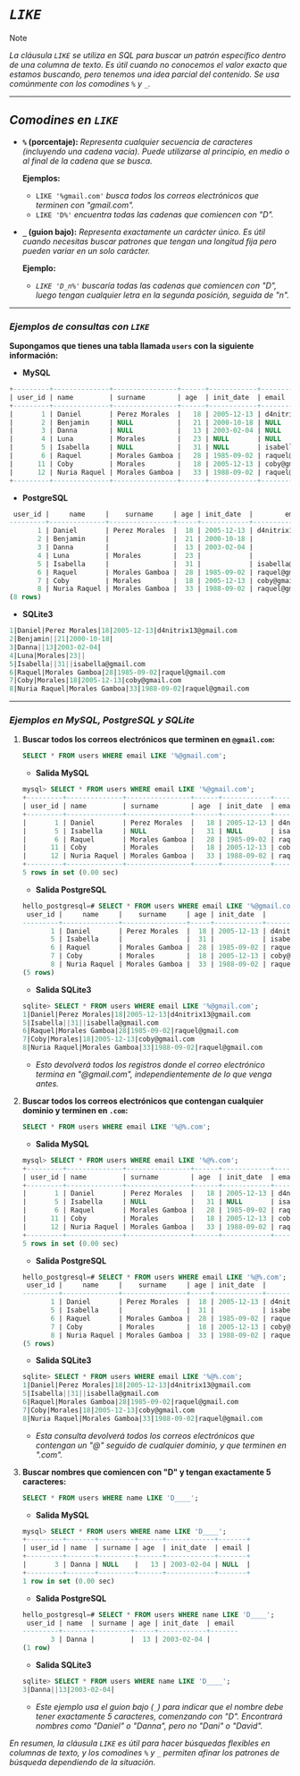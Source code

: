<!-- Autor: Daniel Benjamin Perez Morales -->
<!-- GitHub: https://github.com/D4nitrix13 -->
<!-- Correo electrónico: danielperezdev@proton.me -->

# ***`LIKE`***

> [!NOTE]
> *La cláusula `LIKE` se utiliza en SQL para buscar un patrón específico dentro de una columna de texto. Es útil cuando no conocemos el valor exacto que estamos buscando, pero tenemos una idea parcial del contenido. Se usa comúnmente con los comodines `%` y `_`.*

---

## ***Comodines en `LIKE`***

- **`%` (porcentaje):** *Representa cualquier secuencia de caracteres (incluyendo una cadena vacía). Puede utilizarse al principio, en medio o al final de la cadena que se busca.*
  
  **Ejemplos:**
  - `LIKE '%gmail.com'` *busca todos los correos electrónicos que terminen con "gmail.com".*
  - `LIKE 'D%'` *encuentra todas las cadenas que comiencen con "D".*

- **`_` (guion bajo):** *Representa exactamente un carácter único. Es útil cuando necesitas buscar patrones que tengan una longitud fija pero pueden variar en un solo carácter.*
  
  **Ejemplo:**
  - *`LIKE 'D_n%'` buscaría todas las cadenas que comiencen con "D", luego tengan cualquier letra en la segunda posición, seguida de "n".*

---

### ***Ejemplos de consultas con `LIKE`***

**Supongamos que tienes una tabla llamada `users` con la siguiente información:**

- **MySQL**

```sql
+---------+--------------+----------------+------+------------+----------------------+
| user_id | name         | surname        | age  | init_date  | email                |
+---------+--------------+----------------+------+------------+----------------------+
|       1 | Daniel       | Perez Morales  |   18 | 2005-12-13 | d4nitrix13@gmail.com |
|       2 | Benjamin     | NULL           |   21 | 2000-10-18 | NULL                 |
|       3 | Danna        | NULL           |   13 | 2003-02-04 | NULL                 |
|       4 | Luna         | Morales        |   23 | NULL       | NULL                 |
|       5 | Isabella     | NULL           |   31 | NULL       | isabella@gmail.com   |
|       6 | Raquel       | Morales Gamboa |   28 | 1985-09-02 | raquel@gmail.com     |
|      11 | Coby         | Morales        |   18 | 2005-12-13 | coby@gmail.com       |
|      12 | Nuria Raquel | Morales Gamboa |   33 | 1988-09-02 | raquel@gmail.com     |
+---------+--------------+----------------+------+------------+----------------------+
```

- **PostgreSQL**

```sql
 user_id |     name     |    surname     | age | init_date  |        email
---------+--------------+----------------+-----+------------+----------------------
       1 | Daniel       | Perez Morales  |  18 | 2005-12-13 | d4nitrix13@gmail.com
       2 | Benjamin     |                |  21 | 2000-10-18 |
       3 | Danna        |                |  13 | 2003-02-04 |
       4 | Luna         | Morales        |  23 |            |
       5 | Isabella     |                |  31 |            | isabella@gmail.com
       6 | Raquel       | Morales Gamboa |  28 | 1985-09-02 | raquel@gmail.com
       7 | Coby         | Morales        |  18 | 2005-12-13 | coby@gmail.com
       8 | Nuria Raquel | Morales Gamboa |  33 | 1988-09-02 | raquel@gmail.com
(8 rows)
```

- **SQLite3**

```sql
1|Daniel|Perez Morales|18|2005-12-13|d4nitrix13@gmail.com
2|Benjamin||21|2000-10-18|
3|Danna||13|2003-02-04|
4|Luna|Morales|23||
5|Isabella||31||isabella@gmail.com
6|Raquel|Morales Gamboa|28|1985-09-02|raquel@gmail.com
7|Coby|Morales|18|2005-12-13|coby@gmail.com
8|Nuria Raquel|Morales Gamboa|33|1988-09-02|raquel@gmail.com
```

---

### ***Ejemplos en MySQL, PostgreSQL y SQLite***

1. **Buscar todos los correos electrónicos que terminen en `@gmail.com`:**

   ```sql
   SELECT * FROM users WHERE email LIKE '%@gmail.com';
   ```

    - **Salida MySQL**

    ```sql
    mysql> SELECT * FROM users WHERE email LIKE '%@gmail.com';
    +---------+--------------+----------------+------+------------+----------------------+
    | user_id | name         | surname        | age  | init_date  | email                |
    +---------+--------------+----------------+------+------------+----------------------+
    |       1 | Daniel       | Perez Morales  |   18 | 2005-12-13 | d4nitrix13@gmail.com |
    |       5 | Isabella     | NULL           |   31 | NULL       | isabella@gmail.com   |
    |       6 | Raquel       | Morales Gamboa |   28 | 1985-09-02 | raquel@gmail.com     |
    |      11 | Coby         | Morales        |   18 | 2005-12-13 | coby@gmail.com       |
    |      12 | Nuria Raquel | Morales Gamboa |   33 | 1988-09-02 | raquel@gmail.com     |
    +---------+--------------+----------------+------+------------+----------------------+
    5 rows in set (0.00 sec)
    ```

    - **Salida PostgreSQL**

    ```sql
    hello_postgresql=# SELECT * FROM users WHERE email LIKE '%@gmail.com';
     user_id |     name     |    surname     | age | init_date  |        email
    ---------+--------------+----------------+-----+------------+----------------------
           1 | Daniel       | Perez Morales  |  18 | 2005-12-13 | d4nitrix13@gmail.com
           5 | Isabella     |                |  31 |            | isabella@gmail.com
           6 | Raquel       | Morales Gamboa |  28 | 1985-09-02 | raquel@gmail.com
           7 | Coby         | Morales        |  18 | 2005-12-13 | coby@gmail.com
           8 | Nuria Raquel | Morales Gamboa |  33 | 1988-09-02 | raquel@gmail.com
    (5 rows)
    ```

    - **Salida SQLite3**

    ```sql
    sqlite> SELECT * FROM users WHERE email LIKE '%@gmail.com';
    1|Daniel|Perez Morales|18|2005-12-13|d4nitrix13@gmail.com
    5|Isabella||31||isabella@gmail.com
    6|Raquel|Morales Gamboa|28|1985-09-02|raquel@gmail.com
    7|Coby|Morales|18|2005-12-13|coby@gmail.com
    8|Nuria Raquel|Morales Gamboa|33|1988-09-02|raquel@gmail.com
    ```

   - *Esto devolverá todos los registros donde el correo electrónico termina en "@gmail.com", independientemente de lo que venga antes.*

2. **Buscar todos los correos electrónicos que contengan cualquier dominio y terminen en `.com`:**

   ```sql
   SELECT * FROM users WHERE email LIKE '%@%.com';
   ```

    - **Salida MySQL**

    ```sql
    mysql> SELECT * FROM users WHERE email LIKE '%@%.com';
    +---------+--------------+----------------+------+------------+----------------------+
    | user_id | name         | surname        | age  | init_date  | email                |
    +---------+--------------+----------------+------+------------+----------------------+
    |       1 | Daniel       | Perez Morales  |   18 | 2005-12-13 | d4nitrix13@gmail.com |
    |       5 | Isabella     | NULL           |   31 | NULL       | isabella@gmail.com   |
    |       6 | Raquel       | Morales Gamboa |   28 | 1985-09-02 | raquel@gmail.com     |
    |      11 | Coby         | Morales        |   18 | 2005-12-13 | coby@gmail.com       |
    |      12 | Nuria Raquel | Morales Gamboa |   33 | 1988-09-02 | raquel@gmail.com     |
    +---------+--------------+----------------+------+------------+----------------------+
    5 rows in set (0.00 sec)
    ```

    - **Salida PostgreSQL**

    ```sql
    hello_postgresql=# SELECT * FROM users WHERE email LIKE '%@%.com';
     user_id |     name     |    surname     | age | init_date  |        email
    ---------+--------------+----------------+-----+------------+----------------------
           1 | Daniel       | Perez Morales  |  18 | 2005-12-13 | d4nitrix13@gmail.com
           5 | Isabella     |                |  31 |            | isabella@gmail.com
           6 | Raquel       | Morales Gamboa |  28 | 1985-09-02 | raquel@gmail.com
           7 | Coby         | Morales        |  18 | 2005-12-13 | coby@gmail.com
           8 | Nuria Raquel | Morales Gamboa |  33 | 1988-09-02 | raquel@gmail.com
    (5 rows)
    ```

    - **Salida SQLite3**

    ```sql
    sqlite> SELECT * FROM users WHERE email LIKE '%@%.com';
    1|Daniel|Perez Morales|18|2005-12-13|d4nitrix13@gmail.com
    5|Isabella||31||isabella@gmail.com
    6|Raquel|Morales Gamboa|28|1985-09-02|raquel@gmail.com
    7|Coby|Morales|18|2005-12-13|coby@gmail.com
    8|Nuria Raquel|Morales Gamboa|33|1988-09-02|raquel@gmail.com
    ```

   - *Esta consulta devolverá todos los correos electrónicos que contengan un "@" seguido de cualquier dominio, y que terminen en ".com".*

3. **Buscar nombres que comiencen con "D" y tengan exactamente 5 caracteres:**

   ```sql
   SELECT * FROM users WHERE name LIKE 'D____';
   ```

    - **Salida MySQL**

    ```sql
    mysql> SELECT * FROM users WHERE name LIKE 'D____';
    +---------+-------+---------+------+------------+-------+
    | user_id | name  | surname | age  | init_date  | email |
    +---------+-------+---------+------+------------+-------+
    |       3 | Danna | NULL    |   13 | 2003-02-04 | NULL  |
    +---------+-------+---------+------+------------+-------+
    1 row in set (0.00 sec)
    ```

    - **Salida PostgreSQL**

    ```sql
    hello_postgresql=# SELECT * FROM users WHERE name LIKE 'D____';
     user_id | name  | surname | age | init_date  | email
    ---------+-------+---------+-----+------------+-------
           3 | Danna |         |  13 | 2003-02-04 |
    (1 row)
    ```

    - **Salida SQLite3**

    ```sql
    sqlite> SELECT * FROM users WHERE name LIKE 'D____';
    3|Danna||13|2003-02-04|
    ```

   - *Este ejemplo usa el guion bajo (`_`) para indicar que el nombre debe tener exactamente 5 caracteres, comenzando con "D". Encontrará nombres como "Daniel" o "Danna", pero no "Dani" o "David".*

*En resumen, la cláusula `LIKE` es útil para hacer búsquedas flexibles en columnas de texto, y los comodines `%` y `_` permiten afinar los patrones de búsqueda dependiendo de la situación.*
